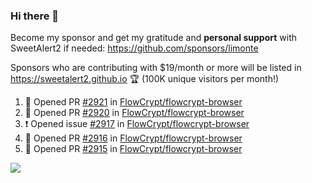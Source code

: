 ### Hi there 👋

Become my sponsor and get my gratitude and **personal support** with SweetAlert2 if needed: https://github.com/sponsors/limonte

Sponsors who are contributing with $19/month or more will be listed in https://sweetalert2.github.io 🏆 (100K unique visitors per month!)

<!--START_SECTION:activity-->
1. 💪 Opened PR [#2921](https://github.com//FlowCrypt/flowcrypt-browser/pull/2921) in [FlowCrypt/flowcrypt-browser](https://github.com//FlowCrypt/flowcrypt-browser)
2. 💪 Opened PR [#2920](https://github.com//FlowCrypt/flowcrypt-browser/pull/2920) in [FlowCrypt/flowcrypt-browser](https://github.com//FlowCrypt/flowcrypt-browser)
3. ❗️ Opened issue [#2917](https://github.com//FlowCrypt/flowcrypt-browser/issues/2917) in [FlowCrypt/flowcrypt-browser](https://github.com//FlowCrypt/flowcrypt-browser)
4. 💪 Opened PR [#2916](https://github.com//FlowCrypt/flowcrypt-browser/pull/2916) in [FlowCrypt/flowcrypt-browser](https://github.com//FlowCrypt/flowcrypt-browser)
5. 💪 Opened PR [#2915](https://github.com//FlowCrypt/flowcrypt-browser/pull/2915) in [FlowCrypt/flowcrypt-browser](https://github.com//FlowCrypt/flowcrypt-browser)
<!--END_SECTION:activity-->

![](https://github-readme-stats.vercel.app/api?username=limonte&theme=vue&show_icons=true)
